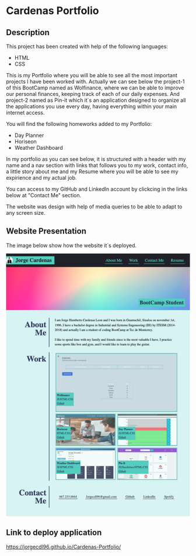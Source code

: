 # Cardenas Portfolio

## Description

This project has been created with help of the following languages:

* HTML
* CSS

This is my Portfolio where you will be able to see all the most important projects I have been worked with. Actually we can see below the project-1 of this BootCamp named as Wolfinance, where we can be able to improve our personal finances, keeping track of each of our daily expenses. And project-2 named as Pin-it which it´s an  application designed to organize all the applications you use every day, having everything within your main internet access.

You will find the following homeworks added to my Portfolio:

* Day Planner
* Horiseon
* Weather Dashboard

In my portfolio as you can see below, it is structured with a header with my name and a nav section with links that follows you to my work, contact info, a little story about me and my Resume where you will be able to see my expirience and my actual job.

You can access to my GitHub and LinkedIn account by clickcing in the links below at "Contact Me" section.

The website was design with help of media queries to be able to adapt to any screen size.

## Website Presentation

The image below show how the website it´s deployed.

![Cardenas-Portfolio](./Assets/portfolioDeployed.png)

## Link to deploy application

https://jorgecdl96.github.io/Cardenas-Portfolio/